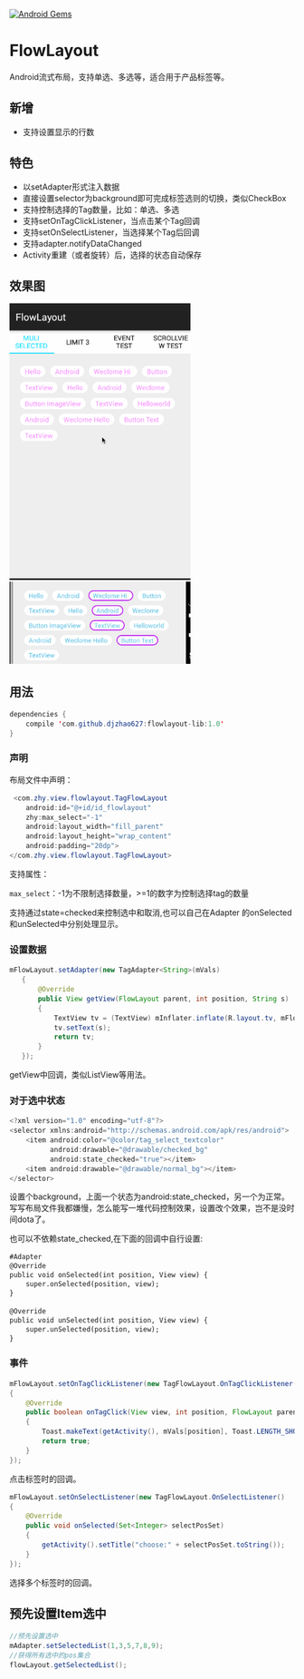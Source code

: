 [![Android Gems](http://www.android-gems.com/badge/hongyangAndroid/FlowLayout.svg?branch=master)](http://www.android-gems.com/lib/hongyangAndroid/FlowLayout)

# FlowLayout
Android流式布局，支持单选、多选等，适合用于产品标签等。

## 新增
* 支持设置显示的行数

## 特色
* 以setAdapter形式注入数据
* 直接设置selector为background即可完成标签选则的切换，类似CheckBox
* 支持控制选择的Tag数量，比如：单选、多选
* 支持setOnTagClickListener，当点击某个Tag回调
* 支持setOnSelectListener，当选择某个Tag后回调
* 支持adapter.notifyDataChanged
* Activity重建（或者旋转）后，选择的状态自动保存

## 效果图

<img src="flowlayout_03.gif" width="320px"/>

<img src="sc.png" width="320px"/>

## 用法

```java
dependencies {
    compile 'com.github.djzhao627:flowlayout-lib:1.0'
}
```

### 声明
布局文件中声明：

```java
 <com.zhy.view.flowlayout.TagFlowLayout
    android:id="@+id/id_flowlayout"
    zhy:max_select="-1"
    android:layout_width="fill_parent"
    android:layout_height="wrap_content"
    android:padding="20dp">
</com.zhy.view.flowlayout.TagFlowLayout>
```

支持属性：

`max_select`：-1为不限制选择数量，>=1的数字为控制选择tag的数量

支持通过state=checked来控制选中和取消,也可以自己在Adapter
的onSelected和unSelected中分别处理显示。

### 设置数据

```java
mFlowLayout.setAdapter(new TagAdapter<String>(mVals)
   {
       @Override
       public View getView(FlowLayout parent, int position, String s)
       {
           TextView tv = (TextView) mInflater.inflate(R.layout.tv, mFlowLayout, false);
           tv.setText(s);
           return tv;
       }
   });
```


getView中回调，类似ListView等用法。

### 对于选中状态

```java
<?xml version="1.0" encoding="utf-8"?>
<selector xmlns:android="http://schemas.android.com/apk/res/android">
    <item android:color="@color/tag_select_textcolor"
          android:drawable="@drawable/checked_bg"
          android:state_checked="true"></item>
    <item android:drawable="@drawable/normal_bg"></item>
</selector>

```

设置个background，上面一个状态为android:state_checked，另一个为正常。写写布局文件我都嫌慢，怎么能写一堆代码控制效果，设置改个效果，岂不是没时间dota了。


也可以不依赖state_checked,在下面的回调中自行设置:

```
#Adapter
@Override
public void onSelected(int position, View view) {
    super.onSelected(position, view);
}

@Override
public void unSelected(int position, View view) {
    super.unSelected(position, view);
}
```


### 事件

```java
mFlowLayout.setOnTagClickListener(new TagFlowLayout.OnTagClickListener()
{
    @Override
    public boolean onTagClick(View view, int position, FlowLayout parent)
    {
        Toast.makeText(getActivity(), mVals[position], Toast.LENGTH_SHORT).show();
        return true;
    }
});
```

点击标签时的回调。

```java
mFlowLayout.setOnSelectListener(new TagFlowLayout.OnSelectListener()
{
    @Override
    public void onSelected(Set<Integer> selectPosSet)
    {
        getActivity().setTitle("choose:" + selectPosSet.toString());
    }
});
```
选择多个标签时的回调。

## 预先设置Item选中

```java
//预先设置选中
mAdapter.setSelectedList(1,3,5,7,8,9);
//获得所有选中的pos集合
flowLayout.getSelectedList();
```



